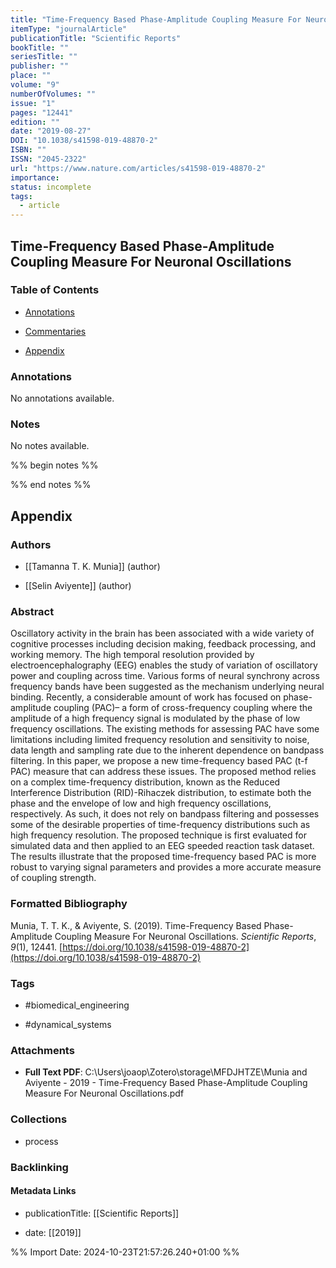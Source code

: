 ```yaml
---
title: "Time-Frequency Based Phase-Amplitude Coupling Measure For Neuronal Oscillations"
itemType: "journalArticle"
publicationTitle: "Scientific Reports"
bookTitle: ""
seriesTitle: ""
publisher: ""
place: ""
volume: "9"
numberOfVolumes: ""
issue: "1"
pages: "12441"
edition: ""
date: "2019-08-27"
DOI: "10.1038/s41598-019-48870-2"
ISBN: ""
ISSN: "2045-2322"
url: "https://www.nature.com/articles/s41598-019-48870-2"
importance: 
status: incomplete
tags:
  - article
---
```


## Time-Frequency Based Phase-Amplitude Coupling Measure For Neuronal Oscillations

### Table of Contents

- [Annotations](#annotations)

+ [Commentaries](#commentaries)

- [Appendix](#appendix)

### Annotations


No annotations available.


### Notes


No notes available.


%% begin notes %%

<!-- Write your personal notes here -->

%% end notes %%

## Appendix

### Authors


- [[Tamanna T. K. Munia]] (author)

- [[Selin Aviyente]] (author)



### Abstract

Oscillatory activity in the brain has been associated with a wide variety of cognitive processes including decision making, feedback processing, and working memory. The high temporal resolution provided by electroencephalography (EEG) enables the study of variation of oscillatory power and coupling across time. Various forms of neural synchrony across frequency bands have been suggested as the mechanism underlying neural binding. Recently, a considerable amount of work has focused on phase-amplitude coupling (PAC)– a form of cross-frequency coupling where the amplitude of a high frequency signal is modulated by the phase of low frequency oscillations. The existing methods for assessing PAC have some limitations including limited frequency resolution and sensitivity to noise, data length and sampling rate due to the inherent dependence on bandpass filtering. In this paper, we propose a new time-frequency based PAC (t-f PAC) measure that can address these issues. The proposed method relies on a complex time-frequency distribution, known as the Reduced Interference Distribution (RID)-Rihaczek distribution, to estimate both the phase and the envelope of low and high frequency oscillations, respectively. As such, it does not rely on bandpass filtering and possesses some of the desirable properties of time-frequency distributions such as high frequency resolution. The proposed technique is first evaluated for simulated data and then applied to an EEG speeded reaction task dataset. The results illustrate that the proposed time-frequency based PAC is more robust to varying signal parameters and provides a more accurate measure of coupling strength.


### Formatted Bibliography

Munia, T. T. K., & Aviyente, S. (2019). Time-Frequency Based Phase-Amplitude Coupling Measure For Neuronal Oscillations. _Scientific Reports_, _9_(1), 12441. [https://doi.org/10.1038/s41598-019-48870-2](https://doi.org/10.1038/s41598-019-48870-2)


### Tags


- #biomedical_engineering

- #dynamical_systems




### Attachments


- **Full Text PDF**: C:\Users\joaop\Zotero\storage\MFDJHTZE\Munia and Aviyente - 2019 - Time-Frequency Based Phase-Amplitude Coupling Measure For Neuronal Oscillations.pdf




### Collections


- process





### Backlinking


#### Metadata Links


- publicationTitle: [[Scientific Reports]]




- date: [[2019]]





<!-- Any additional notes or comments -->


%% Import Date: 2024-10-23T21:57:26.240+01:00 %%
